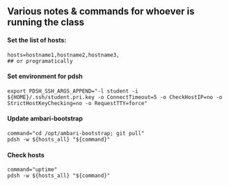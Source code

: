 ## Various notes & commands for whoever is running the class

#### Set the list of hosts:
```
hosts=hostname1,hostname2,hostname3,
## or programatically
```

#### Set environment for pdsh
```
export PDSH_SSH_ARGS_APPEND="-l student -i ${HOME}/.ssh/student.pri.key -o ConnectTimeout=5 -o CheckHostIP=no -o StrictHostKeyChecking=no -o RequestTTY=force"
```

#### Update ambari-bootstrap
```
command="cd /opt/ambari-bootstrap; git pull"
pdsh -w ${hosts_all} "${command}"
```

#### Check hosts
```
command="uptime"
pdsh -w ${hosts_all} "${command}"
```

